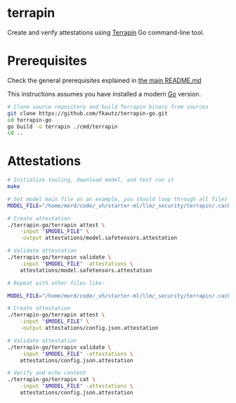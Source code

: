 # terrapin

Create and verify attestations using [Terrapin](https://github.com/fkautz/terrapin-go) Go command-line tool.

# Prerequisites

Check the general prerequisites explained in [the main README.md](../../../README.md)

This instructions assumes you have installed a modern [Go](https://go.dev/doc/install) version.

```bash
# Clone source repository and build Terrapin binary from sources
git clone https://github.com/fkautz/terrapin-go.git
cd terrapin-go
go build -o terrapin ./cmd/terrapin
cd ..
```

# Attestations

```bash
# Initialize tooling, download model, and test run it
make

# Set model main file as an example, you should loop through all files
MODEL_FILE="/home/mord/code/_vh/starter-ml/llm/_security/terrapin/.cache/huggingface/hub/models--TinyLlama--TinyLlama-1.1B-Chat-v1.0/snapshots/fe8a4ea1ffedaf415f4da2f062534de366a451e6/model.safetensors"

# Create attestation
./terrapin-go/terrapin attest \
    -input "$MODEL_FILE" \
    -output attestations/model.safetensors.attestation

# Validate attestation
./terrapin-go/terrapin validate \
    -input "$MODEL_FILE" -attestations \
    attestations/model.safetensors.attestation

# Repeat with other files like:

MODEL_FILE="/home/mord/code/_vh/starter-ml/llm/_security/terrapin/.cache/huggingface/hub/models--TinyLlama--TinyLlama-1.1B-Chat-v1.0/snapshots/fe8a4ea1ffedaf415f4da2f062534de366a451e6/config.json"

# Create attestation
./terrapin-go/terrapin attest \
    -input "$MODEL_FILE" \
    -output attestations/config.json.attestation

# Validate attestation
./terrapin-go/terrapin validate \
    -input "$MODEL_FILE" -attestations \
    attestations/config.json.attestation

# Verify and echo content
./terrapin-go/terrapin cat \
    -input "$MODEL_FILE" -attestations \
    attestations/config.json.attestation

```





